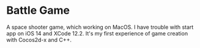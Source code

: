 # Battle Game
A space shooter game, which working on MacOS. I have trouble with start app on iOS 14 and XCode 12.2.
It's my first experience of game creation with Cocos2d-x and C++.